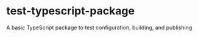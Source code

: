 # test-typescript-package
A basic TypeScript package to test configuration, building, and publishing
